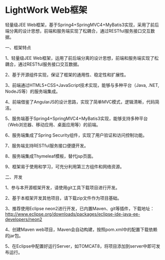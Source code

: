 # LightWork Web框架
轻量级JEE Web框架，基于Spring4+SpringMVC4+MyBatis3实现，采用了前后端分离的设计思想，前端和服务端实现了松耦合，通过RESTful服务接口交互数据。

一、框架特点

1、轻量级JEE Web框架，运用了前后端分离的设计思想，前端和服务端实现了松耦合，通过RESTful服务接口交互数据。

2、基于开源组件实现，保证了框架的通用性、稳定性和扩展性。

3、前端通过HTML5+CSS+JavaScript技术实现，能够与多种平台（Java, .NET, NodeJS等）的服务端集成。

4、前端借鉴了AngularJS的设计思路，实现了简单MVC模式，逻辑清晰，代码简洁。

5、服务端基于Spring4+SpringMVC4+MyBatis3实现，能够支持多种平台（Web浏览器、移动应用、桌面应用等）的前端。

6、服务端集成了Spring Security组件，实现了用户验证和访问控制功能。

7、服务端支持RESTful服务接口便捷开发。

8、服务端集成Thymeleaf模板，替代jsp页面。

9、框架易于使用和学习，可充分利用第三方组件和网络资源。

二、开发

1、参与本开源框架开发，请使用git工具下载项目进行开发。

2、基于本框架开发其他项目，请下载zip文件作为项目基础。

3、推荐使用Eclipse neon2进行开发，已内置Maven、git等插件，下载地址：http://www.eclipse.org/downloads/packages/eclipse-ide-java-ee-developers/neon2

4、创建Maven web项目，Maven会自动构建，按照pom.xml中的配置下载依赖的jar包。

5、在Eclipse中配置好运行Server，如TOMCAT8，将项目添加到server中即可发布运行。
